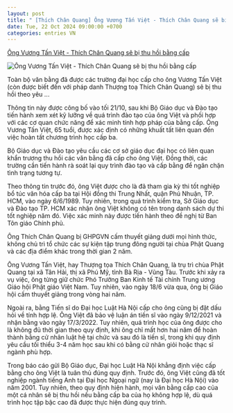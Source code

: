 ```yaml
---
layout: post
title: " [Thích Chân Quang] Ông Vương Tấn Việt - Thích Chân Quang sẽ bị thu hồi bằng cấp"
date: Tue, 22 Oct 2024 09:00:00 +0700
categories: entries VN
---
```

[Ông Vương Tấn Việt - Thích Chân Quang sẽ bị thu hồi bằng cấp](https://vov.vn/xa-hoi/ong-vuong-tan-viet-thich-chan-quang-se-bi-thu-hoi-bang-cap-post1129979.vov)

![Ông Vương Tấn Việt - Thích Chân Quang sẽ bị thu hồi bằng cấp](https://vov-media.emitech.vn/sites/default/files/styles/og_image/public/2024-10/055607_173756_screenshot_20240815_142344.png.jpg?v=1729585696)

Toàn bộ văn bằng đã được các trường đại học cấp cho ông Vương Tấn Việt (còn được biết đến với pháp danh Thượng toạ Thích Chân Quang) sẽ bị thu hồi theo yêu ...

Thông tin này được công bố vào tối 21/10, sau khi Bộ Giáo dục và Đào tạo tiến hành xem xét kỹ lưỡng về quá trình đào tạo của ông Việt và phối hợp với các cơ quan chức năng để xác minh tính hợp pháp của bằng cấp. Ông Vương Tấn Việt, 65 tuổi, được xác định có những khuất tất liên quan đến việc hoàn tất chương trình học cấp ba.

Bộ Giáo dục và Đào tạo yêu cầu các cơ sở giáo dục đại học có liên quan khẩn trương thu hồi các văn bằng đã cấp cho ông Việt. Đồng thời, các trường cần tiến hành rà soát lại quy trình đào tạo và cấp bằng để ngăn chặn tình trạng tương tự.

Theo thông tin trước đó, ông Việt được cho là đã tham gia kỳ thi tốt nghiệp bổ túc văn hóa cấp ba tại Hội đồng thi Trung Nhất, quận Phú Nhuận, TP. HCM, vào ngày 6/6/1989. Tuy nhiên, trong quá trình kiểm tra, Sở Giáo dục và Đào tạo TP. HCM xác nhận ông Việt không có tên trong danh sách dự thi tốt nghiệp năm đó. Việc xác minh này được tiến hành theo đề nghị từ Ban Tôn giáo Chính phủ.

Ông Thích Chân Quang bị GHPGVN cấm thuyết giảng dưới mọi hình thức, không chủ trì tổ chức các sự kiện tập trung đông người tại chùa Phật Quang và các địa điểm khác trong thời gian 2 năm.

Ông Vương Tấn Việt, hay Thượng tọa Thích Chân Quang, là trụ trì chùa Phật Quang tại xã Tân Hải, thị xã Phú Mỹ, tỉnh Bà Rịa - Vũng Tàu. Trước khi xảy ra vụ việc, ông từng giữ chức Phó Trưởng Ban Kinh tế Tài chính Trung ương Giáo hội Phật giáo Việt Nam. Tuy nhiên, vào ngày 18/6 vừa qua, ông bị Giáo hội cấm thuyết giảng trong vòng hai năm.

Ngoài ra, bằng Tiến sĩ do Đại học Luật Hà Nội cấp cho ông cũng bị đặt dấu hỏi về tính hợp lệ. Ông Việt đã bảo vệ luận án tiến sĩ vào ngày 9/12/2021 và nhận bằng vào ngày 17/3/2022. Tuy nhiên, quá trình học của ông được cho là không đủ thời gian theo quy định, khi ông chỉ mất hơn hai năm để hoàn thành bằng cử nhân luật hệ tại chức và sau đó là tiến sĩ, trong khi quy định yêu cầu tối thiểu 3-4 năm học sau khi có bằng cử nhân giỏi hoặc thạc sĩ ngành phù hợp.

Trong báo cáo gửi Bộ Giáo dục, Đại học Luật Hà Nội khẳng định việc cấp bằng cho ông Việt là tuân thủ đúng quy định. Trước đó, ông Việt cũng đã tốt nghiệp ngành tiếng Anh tại Đại học Ngoại ngữ (nay là Đại học Hà Nội) vào năm 2001. Tuy nhiên, theo quy định hiện hành, mọi văn bằng cấp cao của một cá nhân sẽ bị thu hồi nếu bằng cấp ba của họ không hợp lệ, dù quá trình học tập bậc cao đã được thực hiện đúng quy trình.

